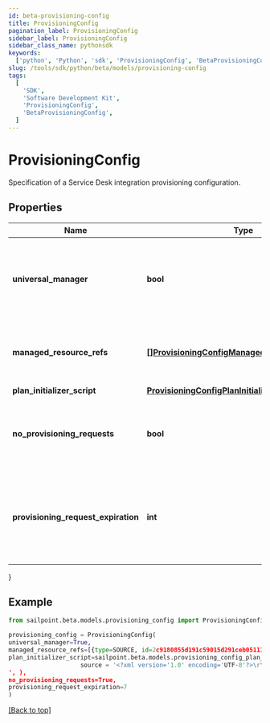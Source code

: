 ```yaml
---
id: beta-provisioning-config
title: ProvisioningConfig
pagination_label: ProvisioningConfig
sidebar_label: ProvisioningConfig
sidebar_class_name: pythonsdk
keywords:
  ['python', 'Python', 'sdk', 'ProvisioningConfig', 'BetaProvisioningConfig']
slug: /tools/sdk/python/beta/models/provisioning-config
tags:
  [
    'SDK',
    'Software Development Kit',
    'ProvisioningConfig',
    'BetaProvisioningConfig',
  ]
---
```


# ProvisioningConfig

Specification of a Service Desk integration provisioning configuration.

## Properties

| Name | Type | Description | Notes |
| --- | --- | --- | --- |
| **universal_manager** | **bool** | Specifies whether this configuration is used to manage provisioning requests for all sources from the org. If true, no managedResourceRefs are allowed. | [optional] [readonly] [default to False] |
| **managed_resource_refs** | [**[]ProvisioningConfigManagedResourceRefsInner**](provisioning-config-managed-resource-refs-inner) | References to sources for the Service Desk integration template. May only be specified if universalManager is false. | [optional] |
| **plan_initializer_script** | [**ProvisioningConfigPlanInitializerScript**](provisioning-config-plan-initializer-script) |  | [optional] |
| **no_provisioning_requests** | **bool** | Name of an attribute that when true disables the saving of ProvisioningRequest objects whenever plans are sent through this integration. | [optional] [default to False] |
| **provisioning_request_expiration** | **int** | When saving pending requests is enabled, this defines the number of hours the request is allowed to live before it is considered expired and no longer affects plan compilation. | [optional] |

}

## Example

```python
from sailpoint.beta.models.provisioning_config import ProvisioningConfig

provisioning_config = ProvisioningConfig(
universal_manager=True,
managed_resource_refs=[{type=SOURCE, id=2c9180855d191c59015d291ceb051111, name=My Source 1}, {type=SOURCE, id=2c9180855d191c59015d291ceb052222, name=My Source 2}],
plan_initializer_script=sailpoint.beta.models.provisioning_config_plan_initializer_script.ProvisioningConfig_planInitializerScript(
                    source = '<?xml version='1.0' encoding='UTF-8'?>\r\n<!DOCTYPE Rule PUBLIC \"sailpoint.dtd\" \"sailpoint.dtd\">\r\n<Rule name=\"Example Rule\" type=\"BeforeProvisioning\">\r\n  <Description>Before Provisioning Rule which changes disables and enables to a modify.</Description>\r\n  <Source><![CDATA[\r\nimport sailpoint.object.*;\r\nimport sailpoint.object.ProvisioningPlan.AccountRequest;\r\nimport sailpoint.object.ProvisioningPlan.AccountRequest.Operation;\r\nimport sailpoint.object.ProvisioningPlan.AttributeRequest;\r\nimport sailpoint.object.ProvisioningPlan;\r\nimport sailpoint.object.ProvisioningPlan.Operation;\r\n\r\nfor ( AccountRequest accountRequest : plan.getAccountRequests() ) {\r\n  if ( accountRequest.getOp().equals( ProvisioningPlan.ObjectOperation.Disable ) ) {\r\n    accountRequest.setOp( ProvisioningPlan.ObjectOperation.Modify );\r\n  }\r\n  if ( accountRequest.getOp().equals( ProvisioningPlan.ObjectOperation.Enable ) ) {\r\n    accountRequest.setOp( ProvisioningPlan.ObjectOperation.Modify );\r\n  }\r\n}\r\n\r\n  ]]></Source>
', ),
no_provisioning_requests=True,
provisioning_request_expiration=7
)

```

[[Back to top]](#)
